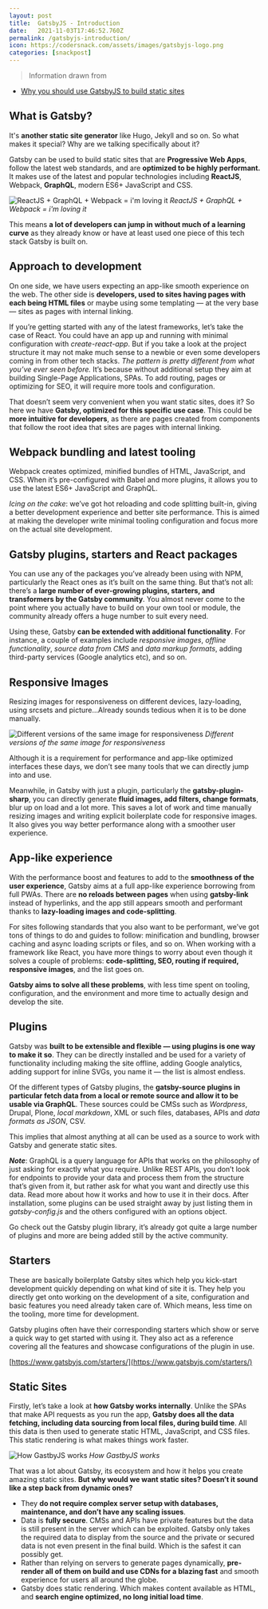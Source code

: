 ```yaml
---
layout: post
title:  GatsbyJS - Introduction
date:   2021-11-03T17:46:52.760Z
permalink: /gatsbyjs-introduction/
icon: https://codersnack.com/assets/images/gatsbyjs-logo.png
categories: [snackpost]
---
```


> Information drawn from 
- [Why you should use GatsbyJS to build static sites](https://www.freecodecamp.org/news/why-you-should-use-gatsbyjs-to-build-static-sites-4f90eb6d1a7b/)


## What is Gatsby?

It's **another static site generator** like Hugo, Jekyll and so on. So what makes it special? Why are we talking specifically about it?

Gatsby can be used to build static sites that are **Progressive Web Apps**, follow the latest web standards, and are **optimized to be highly performant.** It makes use of the latest and popular technologies including **ReactJS**, Webpack, **GraphQL**, modern ES6+ JavaScript and CSS.

![ReactJS + GraphQL + Webpack = i'm loving it](https://codersnack.com/assets/images/gatsbyjs-reactjs-graphql-webpack.png)
*ReactJS + GraphQL + Webpack = i'm loving it*

This means **a lot of developers can jump in without much of a learning curve** as they already know or have at least used one piece of this tech stack Gatsby is built on.

## Approach to development

On one side, we have users expecting an app-like smooth experience on the web. The other side is **developers, used to sites having pages with each being HTML files** or maybe using some templating — at the very base — sites as pages with internal linking.

If you’re getting started with any of the latest frameworks, let’s take the case of React. You could have an app up and running with minimal configuration with *create-react-app*. But if you take a look at the project structure it may not make much sense to a newbie or even some developers coming in from other tech stacks. *The pattern is pretty different from what you’ve ever seen before.* It’s because without additional setup they aim at building Single-Page Applications, SPAs. To add routing, pages or optimizing for SEO, it will require more tools and configuration.

That doesn’t seem very convenient when you want static sites, does it? So here we have **Gatsby, optimized for this specific use case**. This could be **more intuitive for developers**, as there are pages created from components that follow the root idea that sites are pages with internal linking.

## Webpack bundling and latest tooling

Webpack creates optimized, minified bundles of HTML, JavaScript, and CSS. When it’s pre-configured with Babel and more plugins, it allows you to use the latest ES6+ JavaScript and GraphQL.

*Icing on the cake*: we’ve got hot reloading and code splitting built-in, giving a better development experience and better site performance. This is aimed at making the developer write minimal tooling configuration and focus more on the actual site development.

## Gatsby plugins, starters and React packages

You can use any of the packages you’ve already been using with NPM, particularly the React ones as it’s built on the same thing. But that’s not all: there’s a **large number of ever-growing plugins, starters, and transformers by the Gatsby community**. You almost never come to the point where you actually have to build on your own tool or module, the community already offers a huge number to suit every need.

Using these, Gatsby **can be extended with additional functionality**. For instance, a couple of examples include *responsive images*, *offline functionality*, *source data from CMS* and *data markup formats*, adding third-party services (Google analytics etc), and so on.

## Responsive Images

Resizing images for responsiveness on different devices, lazy-loading, using srcsets and picture…Already sounds tedious when it is to be done manually.

![Different versions of the same image for responsiveness](https://codersnack.com/assets/images/gatsbyjs-responsive-images.png)
*Different versions of the same image for responsiveness*

Although it is a requirement for performance and app-like optimized interfaces these days, we don’t see many tools that we can directly jump into and use.

Meanwhile, in Gatsby with just a plugin, particularly the **gatsby-plugin-sharp**, you can directly generate **fluid images, add filters, change formats**, blur up on load and a lot more. This saves a lot of work and time manually resizing images and writing explicit boilerplate code for responsive images. It also gives you way better performance along with a smoother user experience.

## App-like experience

With the performance boost and features to add to the **smoothness of the user experience**, Gatsby aims at a full app-like experience borrowing from full PWAs. There are **no reloads between pages** when using **gatsby-link** instead of hyperlinks, and the app still appears smooth and performant thanks to **lazy-loading images and code-splitting**.

For sites following standards that you also want to be performant, we’ve got tons of things to do and guides to follow: minification and bundling, browser caching and async loading scripts or files, and so on. When working with a framework like React, you have more things to worry about even though it solves a couple of problems: **code-splitting, SEO, routing if required, responsive images**, and the list goes on.

**Gatsby aims to solve all these problems**, with less time spent on tooling, configuration, and the environment and more time to actually design and develop the site.

## Plugins

Gatsby was **built to be extensible and flexible — using plugins is one way to make it so**. They can be directly installed and be used for a variety of functionality including making the site offline, adding Google analytics, adding support for inline SVGs, you name it — the list is almost endless.

Of the different types of Gatsby plugins, the **gatsby-source plugins in particular fetch data from a local or remote source and allow it to be usable via GraphQL**. These sources could be CMSs such as *Wordpress*, Drupal, Plone, *local markdown*, XML or such files, databases, APIs and *data formats as JSON*, CSV.

This implies that almost anything at all can be used as a source to work with Gatsby and generate static sites.

***Note***: GraphQL is a query language for APIs that works on the philosophy of just asking for exactly what you require. Unlike REST APIs, you don’t look for endpoints to provide your data and process them from the structure that’s given from it, but rather ask for what you want and directly use this data. Read more about how it works and how to use it in their docs.
After installation, some plugins can be used straight away by just listing them in *gatsby-config.js* and the others configured with an options object.

Go check out the Gatsby plugin library, it’s already got quite a large number of plugins and more are being added still by the active community.

## Starters

These are basically boilerplate Gatsby sites which help you kick-start development quickly depending on what kind of site it is. They help you directly get onto working on the development of a site, configuration and basic features you need already taken care of. Which means, less time on the tooling, more time for development.

Gatsby plugins often have their corresponding starters which show or serve a quick way to get started with using it. They also act as a reference covering all the features and showcase configurations of the plugin in use.

[https://www.gatsbyjs.com/starters/](https://www.gatsbyjs.com/starters/)

## Static Sites

Firstly, let’s take a look at **how Gatsby works internally**. Unlike the SPAs that make API requests as you run the app, **Gatsby does all the data fetching, including data sourcing from local files, during build time**. All this data is then used to generate static HTML, JavaScript, and CSS files. This static rendering is what makes things work faster.

![How GastbyJS works](https://codersnack.com/assets/images/gatsbyjs-how-it-works.png)
*How GastbyJS works*

That was a lot about Gatsby, its ecosystem and how it helps you create amazing static sites. **But why would we want static sites? Doesn’t it sound like a step back from dynamic ones?**

- They **do not require complex server setup with databases, maintenance, and don’t have any scaling issues**.
- Data is **fully secure**. CMSs and APIs have private features but the data is still present in the server which can be exploited. Gatsby only takes the required data to display from the source and the private or secured data is not even present in the final build. Which is the safest it can possibly get.
- Rather than relying on servers to generate pages dynamically, **pre-render all of them on build and use CDNs for a blazing fast** and smooth experience for users all around the globe.
- Gatsby does static rendering. Which makes content available as HTML, and **search engine optimized, no long initial load time**.
